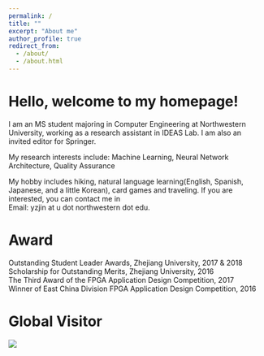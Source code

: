 ```yaml
---
permalink: /
title: ""
excerpt: "About me"
author_profile: true
redirect_from:
  - /about/
  - /about.html
---
```


Hello, welcome to my homepage!
======
I am an MS student majoring in Computer Engineering at Northwestern University, working as a research assistant in IDEAS Lab. I am also an invited editor for Springer.

My research interests include: Machine Learning, Neural Network Architecture, Quality Assurance

My hobby includes hiking, natural language learning(English, Spanish, Japanese, and a little Korean), card games and traveling. If you are interested, you can contact me in  
Email: yzjin at u dot northwestern dot edu.

<!--img src="/images/group_photo.jpg"-->
Award
======
Outstanding Student Leader Awards, Zhejiang University, 2017 & 2018  
Scholarship for Outstanding Merits, Zhejiang University, 2016  
The Third Award of the FPGA Application Design Competition, 2017  
Winner of East China Division FPGA Application Design Competition, 2016  

Global Visitor
======

<a href="https://clustrmaps.com/site/1bh5b"  title="Visit tracker"><img src="//www.clustrmaps.com/map_v2.png?d=PMdgG1ndfGcn3xMms6C73KIJOVFI3awa66USOxL7suM&cl=ffffff" /></a>
